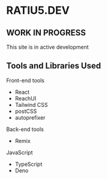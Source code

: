 # RATIU5.DEV

## WORK IN PROGRESS

This site is in active development

## Tools and Libraries Used

Front-end tools

- React
- ReachUI
- Tailwind CSS
- postCSS
- autoprefixer

Back-end tools

- Remix

JavaScript

- TypeScript
- Deno
